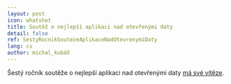 ```yaml
---
layout: post
icon: whatshot
title: Soutěž o nejlepší aplikaci nad otevřenými daty
detail: false
ref: SestyRocnikSoutezeAplikaceNadOtevrenymiDaty
lang: cs
author: michal_kubáň
---
```


Šestý ročník soutěže o nejlepší aplikaci nad otevřenými daty [má své vítěze](https://www.lupa.cz/clanky/nejlepsi-aplikace-nad-otevrenymi-daty-zindex-pocitova-mapa-brna-ci-mapa-exekuci/).

